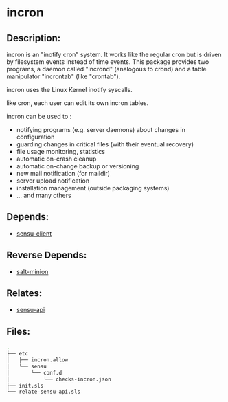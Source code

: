 # incron

## Description:

incron is an "inotify cron" system. It works like the regular cron but is driven by filesystem events instead of time events. This package provides two programs, a daemon called "incrond" (analogous to crond) and a table manipulator "incrontab" (like "crontab").

incron uses the Linux Kernel inotify syscalls.

like cron, each user can edit its own incron tables.

incron can be used to :
- notifying programs (e.g. server daemons) about changes in configuration
- guarding changes in critical files (with their eventual recovery)
- file usage monitoring, statistics
- automatic on-crash cleanup
- automatic on-change backup or versioning
- new mail notification (for maildir)
- server upload notification
- installation management (outside packaging systems)
- ... and many others

## Depends:

  -  [sensu-client](/salt/sensu-client)

## Reverse Depends:

  -  [salt-minion](/salt/salt-minion)

## Relates:

  -  [sensu-api](/salt/sensu-api)

## Files:

```bash
.
├── etc
│   ├── incron.allow
│   └── sensu
│       └── conf.d
│           └── checks-incron.json
├── init.sls
└── relate-sensu-api.sls
```
